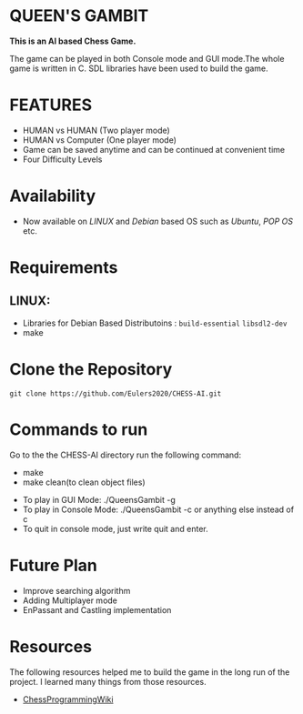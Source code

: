 # QUEEN'S GAMBIT

**This is an AI based Chess Game.**

The game can be played in both Console mode and GUI mode.The whole game is written in C. SDL libraries have been used to build the game.


# FEATURES
- HUMAN vs HUMAN (Two player mode)
- HUMAN vs Computer (One player mode)
- Game can be saved anytime and can be continued at convenient time
- Four Difficulty Levels

# Availability
- Now available on *LINUX* and *Debian* based OS such as *Ubuntu*, *POP OS* etc.
# Requirements
  ## LINUX:
  - Libraries for Debian Based Distributoins : ```build-essential``` ```libsdl2-dev```
  - make

# Clone the Repository
```
git clone https://github.com/Eulers2020/CHESS-AI.git
```

# Commands to run
 Go to the the CHESS-AI directory run the following command:
  - make
  - make clean(to clean object files)
  * To play in GUI Mode: ./QueensGambit -g
  * To play in Console Mode: ./QueensGambit -c or anything else instead of c
  * To quit in console mode, just write quit and enter.
  
  
# Future Plan
- Improve searching algorithm
- Adding Multiplayer mode
- EnPassant and Castling implementation
# Resources
The following resources helped me to build the game in the long run of the project. I learned many things from those resources.
-   [ChessProgrammingWiki](https://www.chessprogramming.org/Main_Page)
